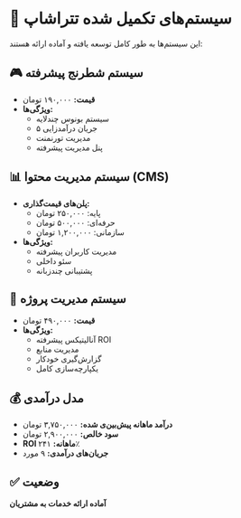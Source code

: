 # 🚀 سیستم‌های تکمیل شده تتراشاپ

این سیستم‌ها به طور کامل توسعه یافته و آماده ارائه هستند:

## 🎮 سیستم شطرنج پیشرفته
- **قیمت:** ۱۹۰,۰۰۰ تومان
- **ویژگی‌ها:**
  - سیستم بونوس چندلایه
  - ۵ جریان درآمدزایی
  - مدیریت تورنمنت
  - پنل مدیریت پیشرفته

## 📊 سیستم مدیریت محتوا (CMS)
- **پلن‌های قیمت‌گذاری:**
  - پایه: ۲۵۰,۰۰۰ تومان
  - حرفه‌ای: ۵۰۰,۰۰۰ تومان  
  - سازمانی: ۱,۲۰۰,۰۰۰ تومان
- **ویژگی‌ها:**
  - مدیریت کاربران پیشرفته
  - سئو داخلی
  - پشتیبانی چندزبانه

## 🚀 سیستم مدیریت پروژه
- **قیمت:** ۴۹۰,۰۰۰ تومان
- **ویژگی‌ها:**
  - آنالیتیکس پیشرفته ROI
  - مدیریت منابع
  - گزارش‌گیری خودکار
  - یکپارچه‌سازی کامل

## 💰 مدل درآمدی
- **درآمد ماهانه پیش‌بین‌ی شده:** ۳,۷۵۰,۰۰۰ تومان
- **سود خالص:** ۲,۹۰۰,۰۰۰ تومان  
- **ROI ماهانه:** ۲۴۱٪
- **جریان‌های درآمدی:** ۹ مورد

## ✅ وضعیت
**آماده ارائه خدمات به مشتریان**
